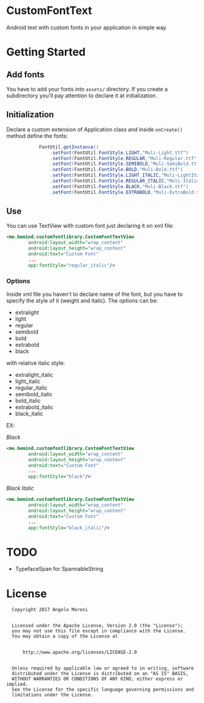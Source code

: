 # CustomFontText
Android text with custom fonts in your application in simple way

# Getting Started

## Add fonts

You have to add your fonts into `assets/` directory.
If you create a subdirectory you'll pay attention to declare it at initialization.

## Initialization
Declare a custom extension of Application class and inside `onCreate()` method define the fonts:
```java
            FontUtil.getInstance()
                .setFont(FontUtil.FontStyle.LIGHT,"Muli-Light.ttf")
                .setFont(FontUtil.FontStyle.REGULAR,"Muli-Regular.ttf")
                .setFont(FontUtil.FontStyle.SEMIBOLD,"Muli-SemiBold.ttf")
                .setFont(FontUtil.FontStyle.BOLD,"Muli-Bold.ttf")
                .setFont(FontUtil.FontStyle.LIGHT_ITALIC,"Muli-LightItalic.ttf")
                .setFont(FontUtil.FontStyle.REGULAR_ITALIC,"Muli-Italic.ttf")
                .setFont(FontUtil.FontStyle.BLACK,"Muli-Black.ttf")
                .setFont(FontUtil.FontStyle.EXTRABOLD,"Muli-ExtraBold.ttf");
```

## Use
You can use TextView with custom font just declaring it on xml file:

```xml
<me.bemind.customfontlibrary.CustomFontTextView
        android:layout_width="wrap_content"
        android:layout_height="wrap_content"
        android:text="Custom Font"
        ...
        app:fontStyle="regular_italic"/>
```

### Options
Inside xml file you haven't to declare name of the font, but you have to specify the style of it (weight and italic).
The options can be:
 * extralight
 * light
 * regular
 * semibold
 * bold
 * extrabold
 * black

with relative italic style:
 * extralight_italic
 * light_italic
 * regular_italic
 * semibold_italic
 * bold_italic
 * extrabold_italic
 * black_italic
 
EX: 

*Black*
```xml
<me.bemind.customfontlibrary.CustomFontTextView
        android:layout_width="wrap_content"
        android:layout_height="wrap_content"
        android:text="Custom Font"
        ...
        app:fontStyle="black"/>
```
*Black Italic*
```xml
<me.bemind.customfontlibrary.CustomFontTextView
        android:layout_width="wrap_content"
        android:layout_height="wrap_content"
        android:text="Custom Font"
        ...
        app:fontStyle="black_italic"/>
```

# TODO
 * TypefaceSpan for SpannableString
 
# License
 ```
   Copyright 2017 Angelo Moroni
   

   Licensed under the Apache License, Version 2.0 (the "License");
   you may not use this file except in compliance with the License.
   You may obtain a copy of the License at
   

       http://www.apache.org/licenses/LICENSE-2.0
       

   Unless required by applicable law or agreed to in writing, software
   distributed under the License is distributed on an "AS IS" BASIS,
   WITHOUT WARRANTIES OR CONDITIONS OF ANY KIND, either express or implied.
   See the License for the specific language governing permissions and
   limitations under the License.
 ```
